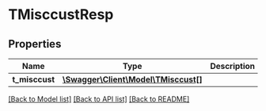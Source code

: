# TMisccustResp

## Properties
Name | Type | Description | Notes
------------ | ------------- | ------------- | -------------
**t_misccust** | [**\Swagger\Client\Model\TMisccust[]**](TMisccust.md) |  | [optional] 

[[Back to Model list]](../README.md#documentation-for-models) [[Back to API list]](../README.md#documentation-for-api-endpoints) [[Back to README]](../README.md)


